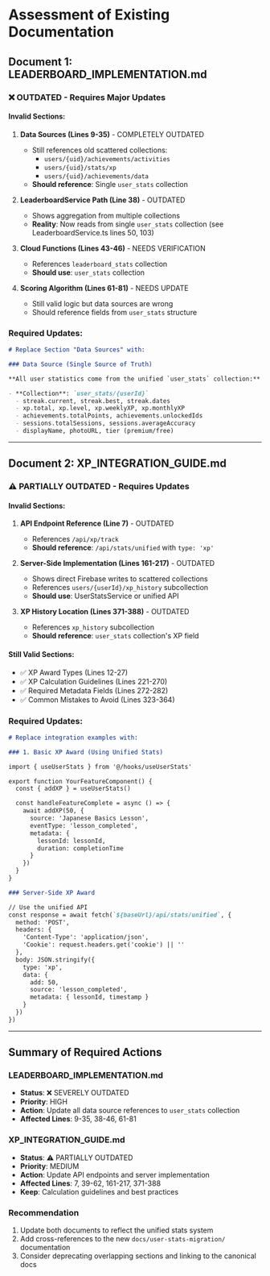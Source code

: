 # Assessment of Existing Documentation

## Document 1: LEADERBOARD_IMPLEMENTATION.md

### ❌ OUTDATED - Requires Major Updates

#### Invalid Sections:

1. **Data Sources (Lines 9-35)** - COMPLETELY OUTDATED
   - Still references old scattered collections:
     - `users/{uid}/achievements/activities`
     - `users/{uid}/stats/xp`
     - `users/{uid}/achievements/data`
   - **Should reference**: Single `user_stats` collection

2. **LeaderboardService Path (Line 38)** - OUTDATED
   - Shows aggregation from multiple collections
   - **Reality**: Now reads from single `user_stats` collection (see LeaderboardService.ts lines 50, 103)

3. **Cloud Functions (Lines 43-46)** - NEEDS VERIFICATION
   - References `leaderboard_stats` collection
   - **Should use**: `user_stats` collection

4. **Scoring Algorithm (Lines 61-81)** - NEEDS UPDATE
   - Still valid logic but data sources are wrong
   - Should reference fields from `user_stats` structure

### Required Updates:
```markdown
# Replace Section "Data Sources" with:

### Data Source (Single Source of Truth)

**All user statistics come from the unified `user_stats` collection:**

- **Collection**: `user_stats/{userId}`
  - streak.current, streak.best, streak.dates
  - xp.total, xp.level, xp.weeklyXP, xp.monthlyXP
  - achievements.totalPoints, achievements.unlockedIds
  - sessions.totalSessions, sessions.averageAccuracy
  - displayName, photoURL, tier (premium/free)
```

---

## Document 2: XP_INTEGRATION_GUIDE.md

### ⚠️ PARTIALLY OUTDATED - Requires Updates

#### Invalid Sections:

1. **API Endpoint Reference (Line 7)** - OUTDATED
   - References `/api/xp/track`
   - **Should reference**: `/api/stats/unified` with `type: 'xp'`

2. **Server-Side Implementation (Lines 161-217)** - OUTDATED
   - Shows direct Firebase writes to scattered collections
   - References `users/{userId}/xp_history` subcollection
   - **Should use**: UserStatsService or unified API

3. **XP History Location (Lines 371-388)** - OUTDATED
   - References `xp_history` subcollection
   - **Should reference**: `user_stats` collection's XP field

#### Still Valid Sections:
- ✅ XP Award Types (Lines 12-27)
- ✅ XP Calculation Guidelines (Lines 221-270)
- ✅ Required Metadata Fields (Lines 272-282)
- ✅ Common Mistakes to Avoid (Lines 323-364)

### Required Updates:

```markdown
# Replace integration examples with:

### 1. Basic XP Award (Using Unified Stats)

import { useUserStats } from '@/hooks/useUserStats'

export function YourFeatureComponent() {
  const { addXP } = useUserStats()

  const handleFeatureComplete = async () => {
    await addXP(50, {
      source: 'Japanese Basics Lesson',
      eventType: 'lesson_completed',
      metadata: {
        lessonId: lessonId,
        duration: completionTime
      }
    })
  }
}

### Server-Side XP Award

// Use the unified API
const response = await fetch(`${baseUrl}/api/stats/unified`, {
  method: 'POST',
  headers: {
    'Content-Type': 'application/json',
    'Cookie': request.headers.get('cookie') || ''
  },
  body: JSON.stringify({
    type: 'xp',
    data: {
      add: 50,
      source: 'lesson_completed',
      metadata: { lessonId, timestamp }
    }
  })
})
```

---

## Summary of Required Actions

### LEADERBOARD_IMPLEMENTATION.md
- **Status**: ❌ SEVERELY OUTDATED
- **Priority**: HIGH
- **Action**: Update all data source references to `user_stats` collection
- **Affected Lines**: 9-35, 38-46, 61-81

### XP_INTEGRATION_GUIDE.md
- **Status**: ⚠️ PARTIALLY OUTDATED
- **Priority**: MEDIUM
- **Action**: Update API endpoints and server implementation
- **Affected Lines**: 7, 39-62, 161-217, 371-388
- **Keep**: Calculation guidelines and best practices

### Recommendation
1. Update both documents to reflect the unified stats system
2. Add cross-references to the new `docs/user-stats-migration/` documentation
3. Consider deprecating overlapping sections and linking to the canonical docs